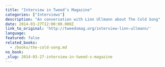 ```yaml
---
title: "Interview in Tweed’s Magazine"
categories: ["Interviews"]
description: "An conversation with Linn Ullmann about The Cold Song"
date: 2014-03-27T12:00:00.000Z
link_to_original: 'http://tweedsmag.org/interview-linn-ullmann/'
language:
featured: false
related_books:
  - /books/the-cold-song.md
no_book:
_slug: 2014-03-27-interview-in-tweed-s-magazine
---
```

